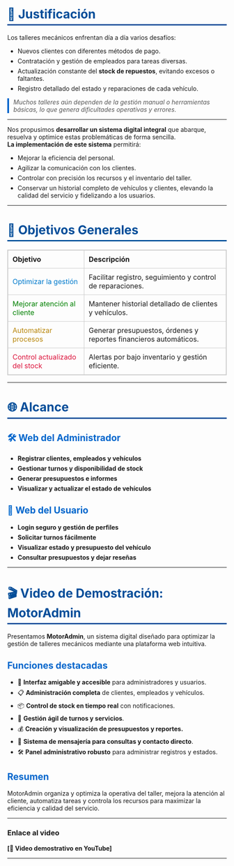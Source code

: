 # 🚗 Justificación

Los talleres mecánicos enfrentan día a día varios desafíos:  
- Nuevos clientes con diferentes métodos de pago.  
- Contratación y gestión de empleados para tareas diversas.  
- Actualización constante del **stock de repuestos**, evitando excesos o faltantes.  
- Registro detallado del estado y reparaciones de cada vehículo.

> Muchos talleres aún dependen de la gestión manual o herramientas básicas, lo que genera dificultades operativas y errores.

---

Nos propusimos **desarrollar un sistema digital integral** que abarque, resuelva y optimice estas problemáticas de forma sencilla.  
**La implementación de este sistema** permitirá:

- Mejorar la eficiencia del personal.  
- Agilizar la comunicación con los clientes.  
- Controlar con precisión los recursos y el inventario del taller.  
- Conservar un historial completo de vehículos y clientes, elevando la calidad del servicio y fidelizando a los usuarios.

---

# 🎯 Objetivos Generales

| Objetivo                         | Descripción                                                  |
|---------------------------------|--------------------------------------------------------------|
| <span style="color:#007ACC;">Optimizar la gestión</span>      | Facilitar registro, seguimiento y control de reparaciones.    |
| <span style="color:#008000;">Mejorar atención al cliente</span> | Mantener historial detallado de clientes y vehículos.         |
| <span style="color:#B8860B;">Automatizar procesos</span>       | Generar presupuestos, órdenes y reportes financieros automáticos. |
| <span style="color:#DC143C;">Control actualizado del stock</span> | Alertas por bajo inventario y gestión eficiente.               |

---

# 🌐 Alcance

## 🛠️ Web del Administrador

- **Registrar clientes, empleados y vehículos**  
- **Gestionar turnos y disponibilidad de stock**  
- **Generar presupuestos e informes**  
- **Visualizar y actualizar el estado de vehículos**  

## 👥 Web del Usuario

- **Login seguro y gestión de perfiles**  
- **Solicitar turnos fácilmente**  
- **Visualizar estado y presupuesto del vehículo**  
- **Consultar presupuestos y dejar reseñas**

---

# 🎬 Video de Demostración: MotorAdmin

Presentamos **MotorAdmin**, un sistema digital diseñado para optimizar la gestión de talleres mecánicos mediante una plataforma web intuitiva.

## Funciones destacadas

- 🌟 **Interfaz amigable y accesible** para administradores y usuarios.  
- 📋 **Administración completa** de clientes, empleados y vehículos.  
- 📦 **Control de stock en tiempo real** con notificaciones.  
- 📅 **Gestión ágil de turnos y servicios**.  
- 💰 **Creación y visualización de presupuestos y reportes.**  
- 💬 **Sistema de mensajería para consultas y contacto directo**.  
- 🛠️ **Panel administrativo robusto** para administrar registros y estados.  

## Resumen

MotorAdmin organiza y optimiza la operativa del taller, mejora la atención al cliente, automatiza tareas y controla los recursos para maximizar la eficiencia y calidad del servicio.

---

### Enlace al video

**[🎥 Video demostrativo en YouTube]**

---

<style>
h1 {
  color: #004d99;
  border-bottom: 3px solid #004d99;
  padding-bottom: 6px;
}
h2 {
  color: #0066cc;
}
ul li {
  margin-bottom: 6px;
}
blockquote {
  border-left: 4px solid #0066cc;
  margin-left: 0;
  padding-left: 10px;
  color: #555555;
  font-style: italic;
}
table {
  width: 100%;
  border-collapse: collapse;
  margin: 16px 0;
}
table, th, td {
  border: 1px solid #ccc;
}
th, td {
  padding: 10px;
  text-align: left;
}
</style>
